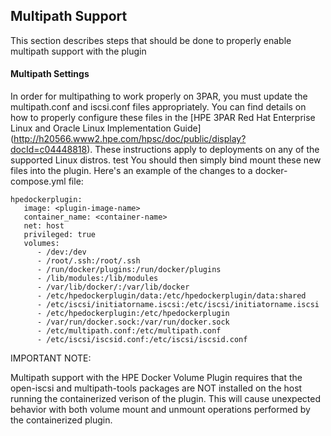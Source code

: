 ## Multipath Support

This section describes steps that should be done to properly enable multipath support with the plugin

#### Multipath Settings

In order for multipathing to work properly on 3PAR, you must update the multipath.conf and iscsi.conf files appropriately. You can find details on how to properly configure these files in the [HPE 3PAR Red Hat Enterprise Linux and Oracle Linux Implementation Guide] (http://h20566.www2.hpe.com/hpsc/doc/public/display?docId=c04448818). These instructions apply to deployments on any of the supported Linux distros.
test
You should then simply bind mount these new files into the plugin. Here's an example of the changes to a docker-compose.yml file:

```
hpedockerplugin:
   image: <plugin-image-name>
   container_name: <container-name>
   net: host
   privileged: true
   volumes:
      - /dev:/dev
      - /root/.ssh:/root/.ssh
      - /run/docker/plugins:/run/docker/plugins
      - /lib/modules:/lib/modules
      - /var/lib/docker/:/var/lib/docker
      - /etc/hpedockerplugin/data:/etc/hpedockerplugin/data:shared
      - /etc/iscsi/initiatorname.iscsi:/etc/iscsi/initiatorname.iscsi
      - /etc/hpedockerplugin:/etc/hpedockerplugin
      - /var/run/docker.sock:/var/run/docker.sock
      - /etc/multipath.conf:/etc/multipath.conf
      - /etc/iscsi/iscsid.conf:/etc/iscsi/iscsid.conf
```

IMPORTANT NOTE:

Multipath support with the HPE Docker Volume Plugin requires that the open-iscsi and multipath-tools packages are NOT installed on the host running the containerized verison of the plugin. This will cause unexpected behavior with both volume mount and unmount operations performed by the containerized plugin.
